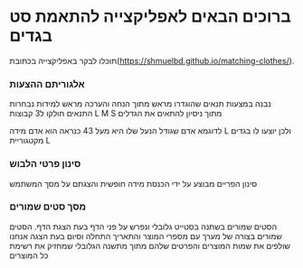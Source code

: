 # ברוכים הבאים לאפליקצייה להתאמת סט בגדים

תוכלו לבקר באפליקצייה בכתובת(https://shmuelbd.github.io/matching-clothes/).

### אלגוריתם ההצעות

נבנה במצעות תנאים שהוגדרו מראש
מתוך הנחה והערכה מראש למידות נבחרות
התנאים חולקו ל3 קבוצות L M S 
מתוך ניסיון להתאים את הגדלים

לדוגמא אדם שגודל הנעל שלו היא מעל 43 כנראה הוא אדם מידה L ולכן יוצעו לו בגדים מקטגוריית L

### סינון פרטי הלבוש

סינון הפריים מבוצע על ידי הכנסת מידה חופשית והצגתם על מסך המשתמש

### מסך סטים שמורים

הסטים שמורים בשתנה בסטייט גלובלי ונפרש על פני הדף בעת הצגת הדף.
הסטים שמורים בצורה של מערך עם מספרי המוצר והתאריך התחלה וסיום
בעת הצגה אנחנו שולפים את שמות המוצרים והפרטים שלהם מתוך מתשנה הגלובלי שמחזיק את רשימת כל המוצרים




